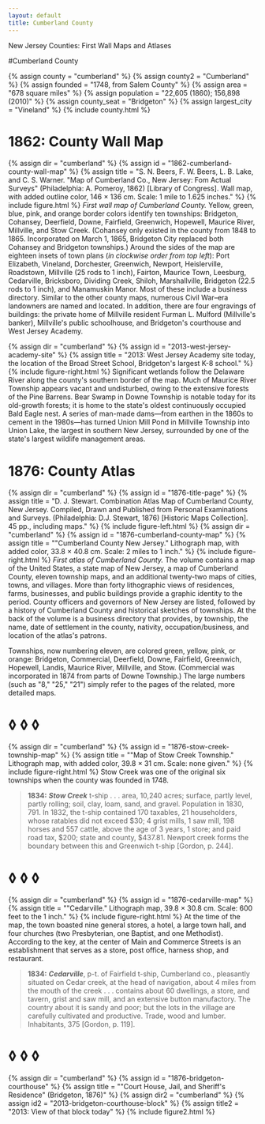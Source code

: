 ```yaml
---
layout: default
title: Cumberland County
---
```


<p class="type">New Jersey Counties: First Wall Maps and Atlases</p>

#Cumberland County

{% assign county = "cumberland" %}
{% assign county2 = "Cumberland" %}
{% assign founded = "1748, from Salem County" %}
{% assign area = "678 square miles" %}
{% assign population = "22,605 (1860); 156,898 (2010)" %}
{% assign county_seat = "Bridgeton" %}
{% assign largest_city = "Vineland" %}
{% include county.html %}

<h1 class="fancy">1862: County Wall Map</h1>

{% assign dir = "cumberland" %}
{% assign id = "1862-cumberland-county-wall-map" %}
{% assign title = "S. N. Beers, F. W. Beers, L. B. Lake, and C. S. Warner. &quot;Map of Cumberland Co., New Jersey: Fom Actual Surveys&quot; (Philadelphia: A. Pomeroy, 1862) [Library of Congress]. Wall map, with added outline color, 146 × 136 cm. Scale: 1 mile to 1.625 inches." %}
{% include figure.html %}
_First wall map of Cumberland County._ Yellow, green, blue, pink, and orange border colors identify ten townships: Bridgeton, Cohansey, Deerfield, Downe, Fairfield, Greenwich, Hopewell, Maurice River, Millville, and Stow Creek. (Cohansey only existed in the county from 1848 to 1865. Incorporated on March 1, 1865, Bridgeton City replaced both Cohansey and Bridgeton townships.) Around the sides of the map are eighteen insets of town plans (_in clockwise order from top left_): Port Elizabeth, Vineland, Dorchester, Greenwich, Newport, Heislerville, Roadstown, Millville (25 rods to 1 inch), Fairton, Maurice Town, Leesburg, Cedarville, Bricksboro, Dividing Creek, Shiloh, Marshallville, Bridgeton (22.5 rods to 1 inch), and Manamuskin Manor. Most of these include a business directory. Similar to the other county maps, numerous Civil War–era landowners are named and located. In addition, there are four engravings of buildings: the private home of Millville resident Furman L. Mulford (Millville's banker), Millville's public schoolhouse, and Bridgeton's courthouse and West Jersey Academy.

{% assign dir = "cumberland" %}
{% assign id = "2013-west-jersey-academy-site" %}
{% assign title = "2013: West Jersey Academy site today, the location of the Broad Street School, Bridgeton's largest K-8 school." %}
{% include figure-right.html %}
Significant wetlands follow the Delaware River along the county's southern border of the map. Much of Maurice River Township appears vacant and undisturbed, owing to the extensive forests of the Pine Barrens. Bear Swamp in Downe Township is notable today for its old-growth forests; it is home to the state's oldest continuously occupied Bald Eagle nest. A series of man-made dams—from earthen in the 1860s to cement in the 1980s—has turned Union Mill Pond in Millville Township into Union Lake, the largest in southern New Jersey, surrounded by one of the state's largest wildlife management areas.

<h1 class="fancy">1876: County Atlas</h1>

{% assign dir = "cumberland" %}
{% assign id = "1876-title-page" %}
{% assign title = "D. J. Stewart. Combination Atlas Map of Cumberland County, New Jersey. Compiled, Drawn and Published from Personal Examinations and Surveys. (Philadelphia: D.J. Stewart, 1876) [Historic Maps Collection]. 45 pp., including maps." %}
{% include figure-left.html %}
{% assign dir = "cumberland" %}
{% assign id = "1876-cumberland-county-map" %}
{% assign title = "&quot;Cumberland County New Jersey.&quot; Lithograph map, with added color, 33.8 × 40.8 cm. Scale: 2 miles to 1 inch." %}
{% include figure-right.html %}
_First atlas of Cumberland County._ The volume contains a map of the United States, a state map of New Jersey, a map of Cumberland County, eleven township maps, and an additional twenty-two maps of cities, towns, and villages. More than forty lithographic views of residences, farms, businesses, and public buildings provide a graphic identity to the period. County officers and governors of New Jersey are listed, followed by a history of Cumberland County and historical sketches of townships. At the back of the volume is a business directory that provides, by township, the name, date of settlement in the county, nativity, occupation/business, and location of the atlas's patrons.

Townships, now numbering eleven, are colored green, yellow, pink, or orange: Bridgeton, Commercial, Deerfield, Downe, Fairfield, Greenwich, Hopewell, Landis, Maurice River, Millville, and Stow. (Commercial was incorporated in 1874 from parts of Downe Township.) The large numbers (such as "8," "25," "21") simply refer to the pages of the related, more detailed maps.

<h1 class="fancy nobg">◊ ◊ ◊</h1>

{% assign dir = "cumberland" %}
{% assign id = "1876-stow-creek-township-map" %}
{% assign title = "&quot;Map of Stow Creek Township.&quot; Lithograph map, with added color, 39.8 × 31 cm. Scale: none given." %}
{% include figure-right.html %}
Stow Creek was one of the original six townships when the county was founded in 1748.

>**1834:** _**Stow Creek**_ t-ship . . . area, 10,240 acres; surface, partly level, partly rolling; soil, clay, loam, sand, and gravel. Population in 1830, 791. In 1832, the t-ship contained 170 taxables, 21 householders, whose ratables did not exceed $30; 4 grist mills, 1 saw mill, 198 horses and 557 cattle, above the age of 3 years, 1 store; and paid road tax, $200; state and county, $437.81. Newport creek forms the boundary between this and Greenwich t-ship [Gordon, p. 244].

<h1 class="fancy nobg">◊ ◊ ◊</h1>

{% assign dir = "cumberland" %}
{% assign id = "1876-cedarville-map" %}
{% assign title = "&quot;Cedarville.&quot; Lithograph map, 39.8 × 30.8 cm. Scale: 600 feet to the 1 inch." %}
{% include figure-right.html %}
At the time of the map, the town boasted nine general stores, a hotel, a large town hall, and four churches (two Presbyterian, one Baptist, and one Methodist). According to the key, at the center of Main and Commerce Streets is an establishment that serves as a store, post office, harness shop, and restaurant.

>**1834:** _**Cedarville**_, p-t. of Fairfield t-ship, Cumberland co., pleasantly situated on Cedar creek, at the head of navigation, about 4 miles from the mouth of the creek . . . contains about 60 dwellings, a store, and tavern, grist and saw mill, and an extensive button manufactory. The country about it is sandy and poor; but the lots in the village are carefully cultivated and productive. Trade, wood and lumber. Inhabitants, 375 [Gordon, p. 119].

<h1 class="fancy nobg">◊ ◊ ◊</h1>

{% assign dir = "cumberland" %}
{% assign id = "1876-bridgeton-courthouse" %}
{% assign title = "&quot;Court House, Jail, and Sheriff's Residence&quot; (Bridgeton, 1876)" %}
{% assign dir2 = "cumberland" %}
{% assign id2 = "2013-bridgeton-courthouse-block" %}
{% assign title2 = "2013: View of that block today" %}
{% include figure2.html %}